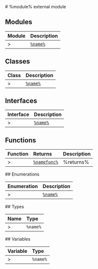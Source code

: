 <moduleh>
# %module% external module
</moduleh>

<module>

## Modules

| Module	   |  Description |
|:-------------|:---------------|
>| [`%name%`](%link%-imodule.md)     | %description% |

</module>

<class>

## Classes

| Class	   |  Description |
|:-------------|:---------------|
>| [`%name%`](%link%.md)     | %description% |

</class>

<interface>

## Interfaces

| Interface	   |  Description |
|:-------------|:---------------|
>| [`%name%`](%link%.md)   | %description%  |

</interface>

<functions>

## Functions

| Function	   | Returns | Description |
|:-------------|:------|:---------------|
>| [`%namefunc%`](%name%.md) |%returns%  | %description%  |

</functions>

<enumeration>
## Enumerations

| Enumeration	   | Description|
|:-----------|:------------|
>|[`%name%`](%link%.md)    | %description% |

</enumeration>

<typedef>
## Types

| Name	   |  Type |
|:-----------|:------------|
>|`%name%`   | %type% |

</typedef>


<variable>
## Variables

| Variable	   | Type|
|:-----------|:------------|
>|`%name%`   | %type% |

</variable>
